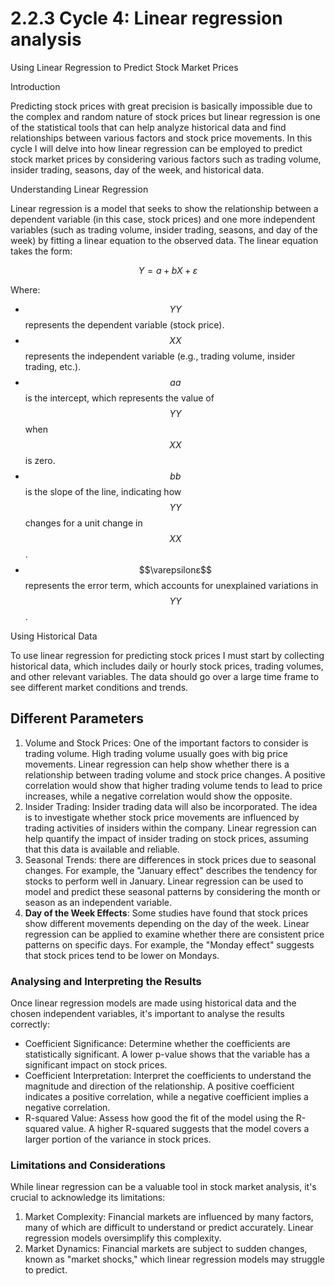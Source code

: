 # 2.2.3 Cycle 4: Linear regression analysis

Using Linear Regression to Predict Stock Market Prices

Introduction

Predicting stock prices with great precision is basically impossible due to the complex and random nature of stock prices but linear regression is one of the statistical tools that can help analyze historical data and find  relationships between various factors and stock price movements. In this cycle I will delve into how linear regression can be employed to predict stock market prices by considering various factors such as trading volume, insider trading, seasons, day of the week, and historical data.

Understanding Linear Regression

Linear regression is a model that seeks to show the relationship between a dependent variable (in this case, stock prices) and one  more independent variables (such as trading volume, insider trading, seasons, and day of the week) by fitting a linear equation to the observed data. The linear equation takes the form:



$$Y=a+bX+ε$$

Where:

* $$YY$$ represents the dependent variable (stock price).
* $$XX$$ represents the independent variable (e.g., trading volume, insider trading, etc.).
* $$aa$$ is the intercept, which represents the value of $$YY$$ when $$XX$$ is zero.
* $$bb$$ is the slope of the line, indicating how $$YY$$ changes for a unit change in $$XX$$.
* $$\varepsilonε$$ represents the error term, which accounts for unexplained variations in $$YY$$.

Using Historical Data

To use linear regression for predicting stock prices I must start by collecting historical data, which includes daily or hourly stock prices, trading volumes, and other relevant variables. The data should go over a large time frame to see different market conditions and trends.



## Different Parameters

1. Volume and Stock Prices: One of the important factors to consider is trading volume. High trading volume usually goes with big price movements. Linear regression can help show whether there is a relationship between trading volume and stock price changes. A positive correlation would show that higher trading volume tends to lead to price increases, while a negative correlation would show the opposite.
2. Insider Trading: Insider trading data will also be incorporated. The idea is to investigate whether stock price movements are influenced by trading activities of insiders within the company. Linear regression can help quantify the impact of insider trading on stock prices, assuming that this data is available and reliable.
3. Seasonal Trends: there are differences in stock prices due to seasonal changes. For example, the "January effect" describes the tendency for stocks to perform well in January. Linear regression can be used to model and predict these seasonal patterns by considering the month or season as an independent variable.
4. **Day of the Week Effects**: Some studies have found that stock prices show different movements depending on the day of the week. Linear regression can be applied to examine whether there are consistent price patterns on specific days. For example, the "Monday effect" suggests that stock prices tend to be lower on Mondays.

### Analysing and Interpreting the Results

Once linear regression models are made using historical data and the chosen independent variables, it's important to analyse the results correctly:

* Coefficient Significance: Determine whether the coefficients are statistically significant. A lower p-value shows that the variable has a significant impact on stock prices.
* Coefficient Interpretation: Interpret the coefficients to understand the magnitude and direction of the relationship. A positive coefficient indicates a positive correlation, while a negative coefficient implies a negative correlation.
* R-squared Value: Assess how good the fit of the model using the R-squared value. A higher R-squared suggests that the model covers a larger portion of the variance in stock prices.

###

### Limitations and Considerations

While linear regression can be a valuable tool in stock market analysis, it's crucial to acknowledge its limitations:

1. Market Complexity: Financial markets are influenced by many factors, many of which are difficult to understand or predict accurately. Linear regression models oversimplify this complexity.
2. Market Dynamics: Financial markets are subject to sudden changes, known as "market shocks," which linear regression models may struggle to predict.



